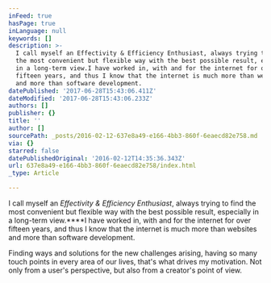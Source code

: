 ```yaml
---
inFeed: true
hasPage: true
inLanguage: null
keywords: []
description: >-
  I call myself an Effectivity & Efficiency Enthusiast, always trying to find
  the most convenient but flexible way with the best possible result, especially
  in a long-term view.I have worked in, with and for the internet for over
  fifteen years, and thus I know that the internet is much more than websites
  and more than software development.
datePublished: '2017-06-28T15:43:06.411Z'
dateModified: '2017-06-28T15:43:06.233Z'
authors: []
publisher: {}
title: ''
author: []
sourcePath: _posts/2016-02-12-637e8a49-e166-4bb3-860f-6eaecd82e758.md
via: {}
starred: false
datePublishedOriginal: '2016-02-12T14:35:36.343Z'
url: 637e8a49-e166-4bb3-860f-6eaecd82e758/index.html
_type: Article

---
```

I call myself an _Effectivity & Efficiency Enthusiast_, always trying to find the most convenient but flexible way with the best possible result, especially in a long-term view.****I have worked in, with and for the internet for over fifteen years, and thus I know that the internet is much more than websites and more than software development.

Finding ways and solutions for the new challenges arising, having so many touch points in every area of our lives, that's what drives my motivation. Not only from a user's perspective, but also from a creator's point of view.